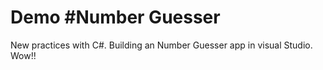 # Demo #Number Guesser
New practices with C#. 
Building an Number Guesser app in visual Studio. 
Wow!!

